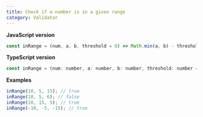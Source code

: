 ```yaml
---
title: Check if a number is in a given range
category: Validator
---
```


**JavaScript version**

```js
const inRange = (num, a, b, threshold = 0) => Math.min(a, b) - threshold <= num && num <= Math.max(a, b) + threshold;
```

**TypeScript version**

```js
const inRange = (num: number, a: number, b: number, threshold: number = 0): boolean => Math.min(a, b) - threshold <= num && num <= Math.max(a, b) + threshold;
```

**Examples**

```js
inRange(10, 5, 15); // true
inRange(10, 5, 6); // false
inRange(10, 15, 5); // true
inRange(-10, -5, -15); // true
```
